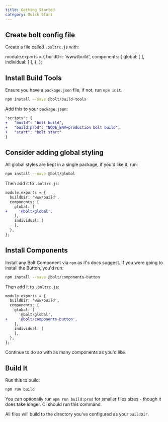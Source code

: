 ```yaml
---
title: Getting Started
category: Quick Start
---
```


## Create bolt config file

Create a file called `.boltrc.js` with:

<bolt-code-snippet lang="javascript">
module.exports = {
  buildDir: 'www/build',
  components: {
    global: [
    ],
    individual: [
    ],
  },
};
</bolt-code-snippet>

## Install Build Tools

Ensure you have a `package.json` file, if not, run `npm init`.

```bash
npm install --save @bolt/build-tools
```

Add this to your `package.json`:

```diff
"scripts": {
+   "build": "bolt build",
+   "build:prod": "NODE_ENV=production bolt build",
+   "start": "bolt start"
}
```

## Consider adding global styling

All global styles are kept in a single package, if you'd like it, run:

```bash
npm install --save @bolt/global
```

Then add it to `.boltrc.js`:

```diff
module.exports = {
  buildDir: 'www/build',
  components: {
    global: [
+     '@bolt/global',
    ],
    individual: [
    ],
  },
};
```

## Install Components

Install any Bolt Component via `npm` as it's docs suggest. If you were going to install the Button, you'd run:

```bash
npm install --save @bolt/components-button
```

Then add it to `.boltrc.js`:

```diff
module.exports = {
  buildDir: 'www/build',
  components: {
    global: [
      '@bolt/global',
+     '@bolt/components-button',
    ],
    individual: [
    ],
  },
};
```

Continue to do so with as many components as you'd like.

## Build It

Run this to build:

```bash
npm run build
```

You can optionally run `npm run build:prod` for smaller files sizes - though it does take longer. CI should run this command.

All files will build to the directory you've configured as your `buildDir`.

